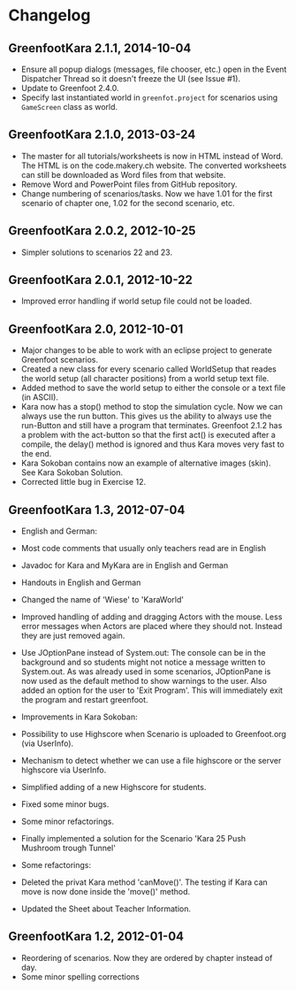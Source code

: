 # Changelog

## GreenfootKara 2.1.1, 2014-10-04

* Ensure all popup dialogs (messages, file chooser, etc.) open in the Event Dispatcher Thread so it doesn't freeze the UI (see Issue #1).
* Update to Greenfoot 2.4.0.
* Specify last instantiated world in `greenfot.project` for scenarios using `GameScreen` class as world.


## GreenfootKara 2.1.0, 2013-03-24

* The master for all tutorials/worksheets is now in HTML instead of Word. The HTML is on the code.makery.ch website. The converted worksheets can still be downloaded as Word files from that website. 
* Remove Word and PowerPoint files from GitHub repository.
* Change numbering of scenarios/tasks. Now we have 1.01 for the first scenario of chapter one, 1.02 for the second scenario, etc.


## GreenfootKara 2.0.2, 2012-10-25

* Simpler solutions to scenarios 22 and 23.


## GreenfootKara 2.0.1, 2012-10-22

* Improved error handling if world setup file could not be loaded.


## GreenfootKara 2.0, 2012-10-01

* Major changes to be able to work with an eclipse project to generate
	Greenfoot scenarios.
* Created a new class for every scenario called WorldSetup that reades the world setup
	(all character positions) from a world setup text file.
* Added method to save the world setup to either the console or a text file (in ASCII).
* Kara now has a stop() method to stop the simulation cycle. Now we can always use the
	run button. This gives us the ability to always use the run-Button and still 
	have a program that terminates. Greenfoot 2.1.2 has a problem with the act-button
	so that the first act() is executed after a compile, the delay() method is ignored
	and thus Kara moves very fast to the end.
* Kara Sokoban contains now an example of alternative images (skin). See Kara Sokoban
	Solution.
* Corrected little bug in Exercise 12.


## GreenfootKara 1.3, 2012-07-04

* English and German:
 * Most code comments that usually only teachers read are in English
 * Javadoc for Kara and MyKara are in English and German
 * Handouts in English and German
	
* Changed the name of 'Wiese' to 'KaraWorld'	

* Improved handling of adding and dragging Actors with the mouse.
  Less error messages when Actors are placed where they should not.
  Instead they are just removed again.
  
* Use JOptionPane instead of System.out: The console can be in the background
  and so students might not notice a message written to System.out. As was 
  already used in some scenarios, JOptionPane is now used as the default method
  to show warnings to the user.
  Also added an option for the user to 'Exit Program'. This will immediately exit
  the program and restart greenfoot.

* Improvements in Kara Sokoban:
 * Possibility to use Highscore when Scenario is uploaded to Greenfoot.org (via UserInfo).
 * Mechanism to detect whether we can use a file highscore or the server highscore via UserInfo.
 * Simplified adding of a new Highscore for students.
 * Fixed some minor bugs.
 * Some minor refactorings.

* Finally implemented a solution for the Scenario 'Kara 25 Push Mushroom trough Tunnel'

* Some refactorings:
 * Deleted the privat Kara method 'canMove()'. The testing if Kara can move is now done
	  inside the 'move()' method.
	
* Updated the Sheet about Teacher Information.
	

## GreenfootKara 1.2, 2012-01-04

* Reordering of scenarios. Now they are ordered by chapter instead of day.
* Some minor spelling corrections
